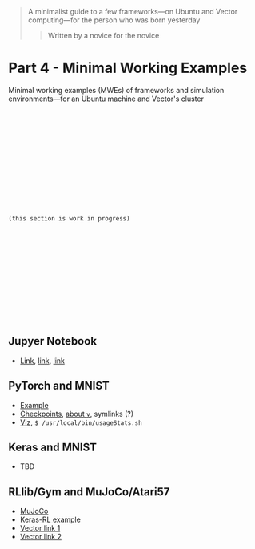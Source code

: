 > A minimalist guide to  a few frameworks⁠—on Ubuntu and Vector computing⁠—for the person who was born yesterday
>> Written by a novice for the novice

# Part 4 - Minimal Working Examples

Minimal working examples (MWEs) of frameworks and simulation environments—for an Ubuntu machine and Vector's cluster

```















(this section is work in progress)















```

## Jupyer Notebook

- [Link](https://support.vectorinstitute.ai/jupyter_notebook), [link](https://jupyter.org/install), [link](https://jupyter.readthedocs.io/en/latest/running.html#running)

## PyTorch and MNIST

- [Example](https://support.vectorinstitute.ai/wandb)
- [Checkpoints](https://support.vectorinstitute.ai/CheckpointRestartInstructions), [about `v`](https://support.vectorinstitute.ai/AboutVaughan2), symlinks (?)
- [Viz](https://support.vectorinstitute.ai/wandb), `$ /usr/local/bin/usageStats.sh`

## Keras and MNIST

- TBD

## RLlib/Gym and MuJoCo/Atari57

- [MuJoCo](https://github.com/openai/mujoco-py/)
- [Keras-RL example](https://github.com/keras-rl/keras-rl/blob/master/examples/ddpg_mujoco.py)
- [Vector link 1](https://support.vectorinstitute.ai/mujoco_updated)
- [Vector link 2](https://support.vectorinstitute.ai/SoftwareVaughan)

